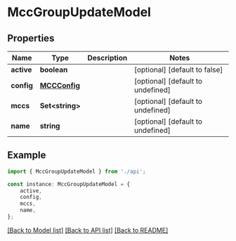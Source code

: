 # MccGroupUpdateModel


## Properties

Name | Type | Description | Notes
------------ | ------------- | ------------- | -------------
**active** | **boolean** |  | [optional] [default to false]
**config** | [**MCCConfig**](MCCConfig.md) |  | [optional] [default to undefined]
**mccs** | **Set&lt;string&gt;** |  | [optional] [default to undefined]
**name** | **string** |  | [optional] [default to undefined]

## Example

```typescript
import { MccGroupUpdateModel } from './api';

const instance: MccGroupUpdateModel = {
    active,
    config,
    mccs,
    name,
};
```

[[Back to Model list]](../README.md#documentation-for-models) [[Back to API list]](../README.md#documentation-for-api-endpoints) [[Back to README]](../README.md)
